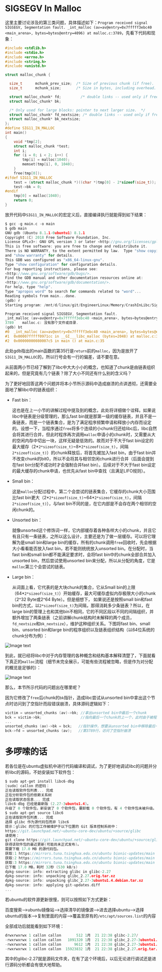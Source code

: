 # SIGSEGV In Malloc

这里主要讨论涉及的第三类问题，具体描述如下：`Program received signal SIGSEGV, Segmentation fault. _int_malloc (av=av@entry=0x7fffff3ebc40 <main_arena>, bytes=bytes@entry=4096) at malloc.c:3789`，先看下代码和现象：

```c
#include <stdlib.h>
#include <stdio.h>
#include <errno.h>
#include <string.h>
#include <unistd.h>

struct malloc_chunk {

  size_t      mchunk_prev_size;  /* Size of previous chunk (if free).  */
  size_t      mchunk_size;       /* Size in bytes, including overhead. */

  struct malloc_chunk* fd;         /* double links -- used only if free. */
  struct malloc_chunk* bk;

  /* Only used for large blocks: pointer to next larger size.  */
  struct malloc_chunk* fd_nextsize; /* double links -- used only if free. */
  struct malloc_chunk* bk_nextsize;
};
#define SIG11_IN_MALLOC
int main()
{
    void *tmp[2]; 
    struct malloc_chunk *test;
    int i;
    for (i = 0; i < 2; i++) {
        tmp[i] = malloc(1040);
        memset(tmp[i], 0, 1040);
    }    
    free(tmp[0]);
#ifdef SIG11_IN_MALLOC
    test = (struct malloc_chunk *)((char *)tmp[0] - 2*sizeof(size_t));
    test->bk = 0;
#endif
    tmp[0] = malloc(1040);
	return 0;
}
```

放开代码中`SIG11_IN_MALLOC`的宏定义后，直接编译执行就能得到如下结果：

```c
$ gcc -g main.c -o main
$ gdb main
GNU gdb (Ubuntu 8.1.1-0ubuntu1) 8.1.1
Copyright (C) 2018 Free Software Foundation, Inc.
License GPLv3+: GNU GPL version 3 or later <http://gnu.org/licenses/gpl.html>
This is free software: you are free to change and redistribute it.
There is NO WARRANTY, to the extent permitted by law.  Type "show copying"
and "show warranty" for details.
This GDB was configured as "x86_64-linux-gnu".
Type "show configuration" for configuration details.
For bug reporting instructions, please see:
<http://www.gnu.org/software/gdb/bugs/>.
Find the GDB manual and other documentation resources online at:
<http://www.gnu.org/software/gdb/documentation/>.
For help, type "help".
Type "apropos word" to search for commands related to "word"...
Reading symbols from main...done.
(gdb) r
Starting program: /mnt/d/linux/git/EngineerLinux/Memory/CrashInLibc/Sig11InMalloc/code/main

Program received signal SIGSEGV, Segmentation fault.
_int_malloc (av=av@entry=0x7fffff3ebc40 <main_arena>, bytes=bytes@entry=2048) at malloc.c:3789
3789    malloc.c: 没有那个文件或目录.
(gdb) bt
#0  _int_malloc (av=av@entry=0x7fffff3ebc40 <main_arena>, bytes=bytes@entry=2048) at malloc.c:3789
#1  0x00007fffff0971cc in __GI___libc_malloc (bytes=2048) at malloc.c:3067
#2  0x00000000080007c5 in main () at main.c:35
```

此处gdb指出的main函数的第35行是`return`前的`malloc`，因为是放开了`SIG11_IN_MALLOC`的，所以行号会有一行的偏差，请不要在意。

从前面两小节已经了解到了libc中大大小小的概念，也知道了chunk是由链表组织起来的，但是究竟有几个链表？除了大小不同还有什么别的含义吗？

为了更好地回答这两个问题并将本小节所示源码中造成崩溃的点讲透彻，还需要全面地了解libc中的链表组织：

- Fast bin：

  这也是在上一小节的讲解过程中提及到的概念，此处将详细做个诠释。如果说libc中链表是分级管理的，那么fast bin就是那第一级的缓存链表，并且不是一条链表，而是一个链表集合，是为了满足程序频繁申请和释放小内存而设定的。设想一下，当程序通过`free`将多个连续的小chunk归还给libc后，libc自然会将其进行合并，但此时程序再次调用`malloc`申请小的chunk时，又需要从大的空闲内存中切出一块，这样无疑是低效的。故而对于不大于fast bin设定的最大缓存（2*`2*sizeof(size_t)`~8\*`2*sizeof(size_t)`，间隔`2*sizeof(size_t)`）的chunk释放后，将首先被加入fast bin，由于fast bin并不改变chunk的bit0，所以不会将其与相邻空闲chunk进行合并（后面会提到在fast bin分配不成功时才会强制合并fast bin）。后续对于不大于fast bin设定的最大缓存的chunk申请，也优先从fast bin中查找（且满足LIFO规则）。

- Small bin：

  这是`malloc`分配过程中，第二个会尝试的链表集合，它缓存的chunk大小范围比fast bin更大（2*`2*sizeof(size_t)`~64\*`2*sizeof(size_t)`，间隔`2*sizeof(size_t)`），与fast bin不同的是，在它内部是不会存在两个相邻的空闲chunk的。

- Unsorted bin：

  就像unsorted这个修饰词一样，它内部缓存着各种各样大小的chunk，并且它有且只有一条链表，之所以这么设计，主要还是为了做一层缓存。可以将它理解为是small bin和large bin的缓存，所有的chunk调用`free`回收时，先会根据大小看看能否放入fast bin，若不能则统统放入unsorted bin。在分配时，当fast bin和small bin都不能满足要求时，会将fast bin中的chunk全部合并加入unsorted bin，然后尝试使用unsorted bin来分配，所以从分配的角度，它是`malloc`第三个会尝试的链表。

- Large bin：

  从词面上看，它代表的是大块chunk的集合，它从Small bin的上限（64\*`2*sizeof(size_t)`）开始缓存，最大可缓存虚拟内存极限大小的chunk（2^32 Byte或2^64 Byte）。但是细想下， 如果说还是按照small bin和fast bin的方式，以`2*sizeof(size_t)`为间隔，那得消耗多少条链表？所以，在large bin的管理上也和其他bin不相同，它的不同区段以不同的间隔组织，并额外增加了两条链表（之前讲解chunk结构时未解释的两个成员，`fd_nextsize`和`bk_nextsize`），维护这种组织关系。下图将fast bin、small bin、unsorted bin和large bin的程序组织以及链表组织结构（以64位系统的chunk分布为例）：

![Image text](../../../img-storage/%E9%93%BE%E8%A1%A8%E7%BB%84%E7%BB%87.PNG)

到此，就已经将libc中对于内存管理的各种概念和结构基本解释清楚了，下面就看下真正的`malloc`流程（细节未完全展示，可能有些流程被忽略，但是作为对分配的概览是足够的）：

![Image text](../../../img-storage/malloc%E6%B5%81%E7%A8%8B.png)



那么，本节所示代码的问题出在哪里呢？

因为它修改了`free`后chunk的`bk`指针，造成libc尝试从unsorted bin中拿出这个节点时访问到了空指针而段错误崩溃，具体源码逻辑如下：

```c
victim = unsorted_chunks (av)->bk; //拿出unsorted bin中最后一个chunk
bck = victim->bk;                  //指向最后一个chunk的上一个，此时由于被程序破坏了，所以bck=0
...
unsorted_chunks (av)->bk = bck;   //指针操作，想要从unsorted bin中移除最后一个chunk节点
bck->fd = unsorted_chunks (av);   //第3789行，访问了空指针崩溃
```







# 多啰嗦的话

若各位是在ubuntu虚拟机中进行代码编译和调试，为了更好地调试libc的问题并分析libc的源码，不妨安装如下软件包：

```c
$ sudo apt-get install libc6-dbg
[sudo] callon 的密码：
正在读取软件包列表... 完成
正在分析软件包的依赖关系树
正在读取状态信息... 完成
libc6-dbg 已经是最新版 (2.27-3ubuntu1.4)。
升级了 0 个软件包，新安装了 0 个软件包，要卸载 0 个软件包，有 4 个软件包未被升级。
$ sudo apt-get source libc6
正在读取软件包列表... 完成
选择 glibc 作为源代码包而非 libc6
提示：glibc 的打包工作被维护于以下位置的 Git 版本控制系统中：
https://git.launchpad.net/~ubuntu-core-dev/ubuntu/+source/glibc
请使用：
git clone https://git.launchpad.net/~ubuntu-core-dev/ubuntu/+source/glibc
获得该软件包的最近更新(可能尚未正式发布)。
需要下载 17.0 MB 的源代码包。
获取:1 https://mirrors.tuna.tsinghua.edu.cn/ubuntu bionic-updates/main glibc 2.27-3ubuntu1.4 (dsc) [9,612 B]
获取:2 https://mirrors.tuna.tsinghua.edu.cn/ubuntu bionic-updates/main glibc 2.27-3ubuntu1.4 (tar) [15.9 MB]
获取:3 https://mirrors.tuna.tsinghua.edu.cn/ubuntu bionic-updates/main glibc 2.27-3ubuntu1.4 (diff) [1,091 kB]
已下载 17.0 MB，耗时 32秒 (530 kB/s)
dpkg-source: info: extracting glibc in glibc-2.27
dpkg-source: info: unpacking glibc_2.27.orig.tar.xz
dpkg-source: info: unpacking glibc_2.27-3ubuntu1.4.debian.tar.xz
dpkg-source: info: applying git-updates.diff
...
```

若ubuntu的软件源更新很慢，则可以按照如下方式更新：

百度搜索–>ubuntu镜像站–>选择清华的镜像源–>进去选择ubuntu—>选择ubuntu的版本–>复制里面的内容–>覆盖至原有的`/etc/apt/sources.list`的内容

全部成功后就能看到如下环境：

```c
drwxrwxrwx 1 callon callon       512 1月  21 22:38 glibc-2.27/
-rwxrwxrwx 1 callon callon   1091320 1月  21 22:38 glibc_2.27-3ubuntu1.4.debian.tar.xz*
-rwxrwxrwx 1 callon callon      9612 1月  21 22:38 glibc_2.27-3ubuntu1.4.dsc*
-rwxrwxrwx 1 callon callon  15923832 1月  21 22:38 glibc_2.27.orig.tar.xz*
```

其中的glibc-2.27就是源码文件夹，在有了这个环境后，以后无论进行调试还是进行源码分析都会有很大地帮助。

